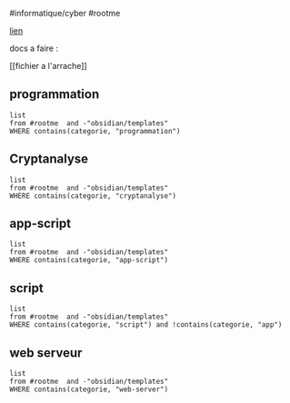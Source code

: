 #informatique/cyber 
#rootme 


[lien](youtube.com)



docs a faire : 

[[fichier a l'arrache]]

## programmation

```dataview
list 
from #rootme  and -"obsidian/templates"
WHERE contains(categorie, "programmation")
```

## Cryptanalyse


```dataview
list 
from #rootme  and -"obsidian/templates"
WHERE contains(categorie, "cryptanalyse")
```

## app-script

```dataview
list 
from #rootme  and -"obsidian/templates"
WHERE contains(categorie, "app-script")
```

## script

```dataview
list 
from #rootme  and -"obsidian/templates"
WHERE contains(categorie, "script") and !contains(categorie, "app")
```


## web serveur

```dataview
list 
from #rootme  and -"obsidian/templates"
WHERE contains(categorie, "web-server")
```
